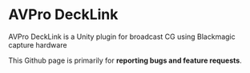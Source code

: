 # AVPro DeckLink
AVPro DeckLink is a Unity plugin for broadcast CG using Blackmagic capture hardware

This Github page is primarily for **reporting bugs and feature requests**.
